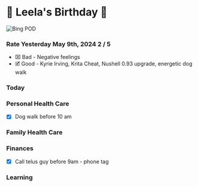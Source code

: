 # 🥳 Leela's Birthday 🥳

![Bing POD](https://bing.com/th?id=OHR.MisoolRajaAmpat_EN-US0805176947_1920x1080.jpg)

### Rate Yesterday May 9th, 2024 2 / 5
- ⌧ Bad - Negative feelings
- 🗹 Good - Kyrie Irving, Krita Cheat, Nushell 0.93 upgrade, energetic dog walk

### Today

### Personal Health Care
- [x] Dog walk before 10 am 

### Family Health Care

### Finances
- [x] Call telus guy before 9am - phone tag

### Learning
